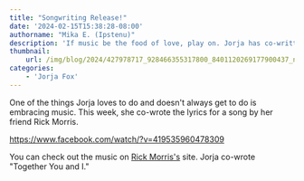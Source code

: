 ```yaml
---
title: "Songwriting Release!"
date: '2024-02-15T15:38:28-08:00'
authorname: "Mika E. (Ipstenu)"
description: 'If music be the food of love, play on. Jorja has co-written a song with her friend, Rick Morris.'
thumbnail:
    url: /img/blog/2024/427978717_928466355317800_8401120269177900437_n.jpg
categories:
    - 'Jorja Fox'
---
```


One of the things Jorja loves to do and doesn't always get to do is embracing music. This week, she co-wrote the lyrics for a song by her friend Rick Morris.

https://www.facebook.com/watch/?v=419535960478309

You can check out the music on [Rick Morris's](https://rickmorrismusic.com/music) site. Jorja co-wrote "Together You and I."
